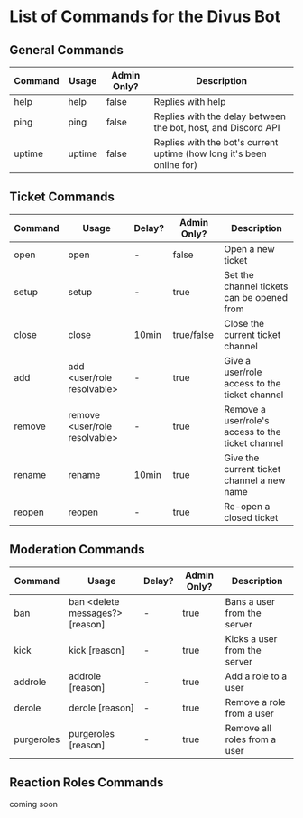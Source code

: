 # **List of Commands for the Divus Bot**

## General Commands
| **Command** | **Usage** | **Admin Only?** | **Description**                                                       |
|-------------|-----------|-----------------|-----------------------------------------------------------------------|
| help        | help      | false           | Replies with help                                                     |
| ping        | ping      | false           | Replies with the delay between the bot, host, and Discord API         |
| uptime      | uptime    | false           | Replies with the bot's current uptime (how long it's been online for) |

## Ticket Commands
| **Command** | **Usage**                     | **Delay?** | **Admin Only?** | **Description**                                   |
|-------------|-------------------------------|------------|-----------------|---------------------------------------------------|
| open        | open                          | -          | false           | Open a new ticket                                 |
| setup       | setup                         | -          | true            | Set the channel tickets can be opened from        |
| close       | close                         | 10min      | true/false      | Close the current ticket channel                  |
| add         | add <user/role resolvable>    | -          | true            | Give a user/role access to the ticket channel     |
| remove      | remove <user/role resolvable> | -          | true            | Remove a user/role's access to the ticket channel |
| rename      | rename <new name>             | 10min      | true            | Give the current ticket channel a new name        |
| reopen      | reopen                        | -          | true            | Re-open a closed ticket                           |

## Moderation Commands
| **Command** | **Usage**                              | **Delay?** | **Admin Only?** | **Description**              |
|-------------|----------------------------------------|------------|-----------------|------------------------------|
| ban         | ban <user> <delete messages?> [reason] | -          | true            | Bans a user from the server  |
| kick        | kick <user> [reason]                   | -          | true            | Kicks a user from the server |
| addrole     | addrole <user> <role> [reason]         | -          | true            | Add a role to a user         |
| derole      | derole <user> <role> [reason]          | -          | true            | Remove a role from a user    |
| purgeroles  | purgeroles <user> [reason]             | -          | true            | Remove all roles from a user |
  
## Reaction Roles Commands
coming soon
